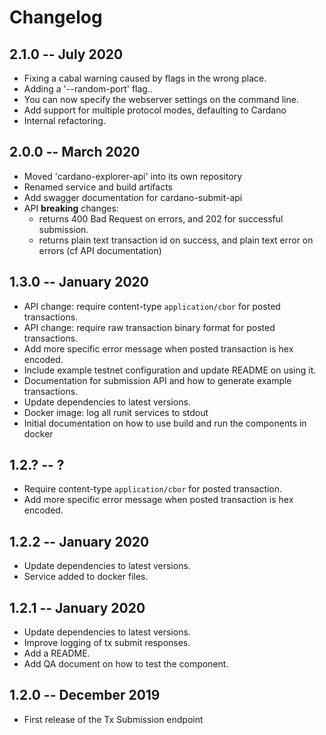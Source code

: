 # Changelog

## 2.1.0 -- July 2020

 * Fixing a cabal warning caused by flags in the wrong place.
 * Adding a '--random-port' flag..
 * You can now specify the webserver settings on the command line.
 * Add support for multiple protocol modes, defaulting to Cardano
 * Internal refactoring.

## 2.0.0 -- March 2020

* Moved 'cardano-explorer-api' into its own repository
* Renamed service and build artifacts
* Add swagger documentation for cardano-submit-api
* API **breaking** changes:
  * returns 400 Bad Request on errors, and 202 for successful submission.
  * returns plain text transaction id on success, and plain text error on errors (cf API documentation)

## 1.3.0 -- January 2020

* API change: require content-type `application/cbor` for posted transactions.
* API change: require raw transaction binary format for posted transactions.
* Add more specific error message when posted transaction is hex encoded.
* Include example testnet configuration and update README on using it.
* Documentation for submission API and how to generate example transactions.
* Update dependencies to latest versions.
* Docker image: log all runit services to stdout
* Initial documentation on how to use build and run the components in docker

## 1.2.? -- ?

* Require content-type `application/cbor` for posted transaction.
* Add more specific error message when posted transaction is hex encoded.

## 1.2.2 -- January 2020

* Update dependencies to latest versions.
* Service added to docker files.

## 1.2.1 -- January 2020

* Update dependencies to latest versions.
* Improve logging of tx submit responses.
* Add a README.
* Add QA document on how to test the component.

## 1.2.0 -- December 2019

* First release of the Tx Submission endpoint

